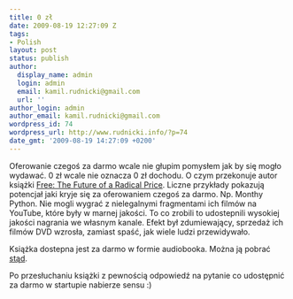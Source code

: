 ```yaml
---
title: 0 zł
date: 2009-08-19 12:27:09 Z
tags:
- Polish
layout: post
status: publish
author:
  display_name: admin
  login: admin
  email: kamil.rudnicki@gmail.com
  url: ''
author_login: admin
author_email: kamil.rudnicki@gmail.com
wordpress_id: 74
wordpress_url: http://www.rudnicki.info/?p=74
date_gmt: '2009-08-19 14:27:09 +0200'
---
```


<p>Oferowanie czegoś za darmo wcale nie głupim pomysłem jak by się mogło wydawać. 0 zł wcale nie oznacza 0 zł dochodu. O czym przekonuje autor książki <a href="http://www.amazon.com/Free-Future-Radical-Chris-Anderson/dp/1401322905">Free: The Future of a Radical Price</a>. Liczne przykłady pokazują potencjał jaki kryje się za oferowaniem czegoś za darmo. Np. Monthy Python. Nie mogli wygrać z nielegalnymi fragmentami ich filmów na YouTube, które były w marnej jakości. To co zrobili to udostepnili wysokiej jakości nagrania we własnym kanale. Efekt był zdumiewający, sprzedaż ich filmów DVD wzrosła, zamiast spaść, jak wiele ludzi przewidywało.</p>
<p>Książka dostepna jest za darmo w formie audiobooka. Można ją pobrać <a href="http://www.wired.com/images/multimedia/free/FREE_Audiobook_unabridged.zip">stąd</a>.</p>
<p>Po przesłuchaniu książki z pewnością odpowiedź na pytanie co udostępnić za darmo w startupie nabierze sensu :)</p>
